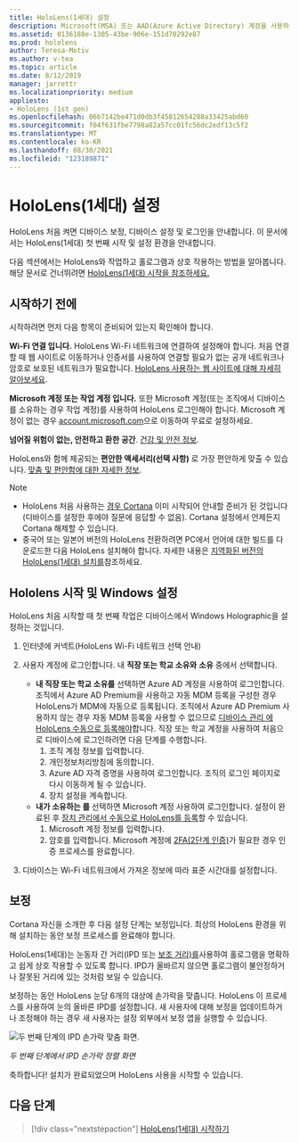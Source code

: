 ```yaml
---
title: HoloLens(1세대) 설정
description: Microsoft(MSA) 또는 AAD(Azure Active Directory) 계정을 사용하여 Wi-Fi 네트워크를 통해 처음으로 HoloLens(1세대)를 설정하는 방법을 알아봅니다.
ms.assetid: 0136188e-1305-43be-906e-151d70292e87
ms.prod: hololens
author: Teresa-Motiv
ms.author: v-tea
ms.topic: article
ms.date: 8/12/2019
manager: jarrettr
ms.localizationpriority: medium
appliesto:
- HoloLens (1st gen)
ms.openlocfilehash: 06b7142be471d0db3f45812654288a33425abd60
ms.sourcegitcommit: f04f631fbe7798a82a57cc01fc56dc2edf13c5f2
ms.translationtype: MT
ms.contentlocale: ko-KR
ms.lasthandoff: 08/30/2021
ms.locfileid: "123189871"
---
```

# <a name="set-up-your-hololens-1st-gen"></a>HoloLens(1세대) 설정

HoloLens 처음 켜면 디바이스 보정, 디바이스 설정 및 로그인을 안내합니다.  이 문서에서는 HoloLens(1세대) 첫 번째 시작 및 설정 환경을 안내합니다.

다음 섹션에서는 HoloLens와 작업하고 홀로그램과 상호 작용하는 방법을 알아봅니다. 해당 문서로 건너뛰려면 [HoloLens(1세대) 시작을 참조하세요.](hololens1-basic-usage.md)

## <a name="before-you-start"></a>시작하기 전에

시작하려면 먼저 다음 항목이 준비되어 있는지 확인해야 합니다.

**Wi-Fi 연결 입니다.** HoloLens Wi-Fi 네트워크에 연결하여 설정해야 합니다. 처음 연결할 때 웹 사이트로 이동하거나 인증서를 사용하여 연결할 필요가 없는 공개 네트워크나 암호로 보호된 네트워크가 필요합니다. [HoloLens 사용하는 웹 사이트에 대해 자세히 알아보세요](hololens-offline.md).

**Microsoft 계정 또는 작업 계정 입니다.** 또한 Microsoft 계정(또는 조직에서 디바이스를 소유하는 경우 작업 계정)를 사용하여 HoloLens 로그인해야 합니다. Microsoft 계정이 없는 경우 [account.microsoft.com](https://account.microsoft.com)으로 이동하여 무료로 설정하세요.

**넘어질 위험이 없는, 안전하고 환한 공간**. [건강 및 안전 정보](https://go.microsoft.com/fwlink/p/?LinkId=746661).

HoloLens와 함께 제공되는 **편안한 액세서리(선택 사항)** 로 가장 편안하게 맞출 수 있습니다. [맞춤 및 편안함에 대한 자세한 정보](https://support.microsoft.com/help/12632/hololens-fit-your-hololens).

> [!NOTE]
>  
> - HoloLens 처음 사용하는 [경우 Cortana](hololens-cortana.md) 이미 시작되어 안내할 준비가 된 것입니다(디바이스를 설정한 후에야 질문에 응답할 수 없음). Cortana 설정에서 언제든지 Cortana 해제할 수 있습니다.
> - 중국어 또는 일본어 버전의 HoloLens 전환하려면 PC에서 언어에 대한 빌드를 다운로드한 다음 HoloLens 설치해야 합니다. 자세한 내용은 [지역화된 버전의 HoloLens(1세대) 설치를](hololens1-install-localized.md)참조하세요.

## <a name="start-your-hololens-and-set-up-windows"></a>Hololens 시작 및 Windows 설정

HoloLens 처음 시작할 때 첫 번째 작업은 디바이스에서 Windows Holographic을 설정하는 것입니다.

1. 인터넷에 커넥트(HoloLens Wi-Fi 네트워크 선택 안내)

1. 사용자 계정에 로그인합니다. 내 **직장 또는 학교 소유와** **소유** 중에서 선택합니다.
    - **내 직장 또는 학교 소유를** 선택하면 Azure AD 계정을 사용하여 로그인합니다. 조직에서 Azure AD Premium을 사용하고 자동 MDM 등록을 구성한 경우 HoloLens가 MDM에 자동으로 등록됩니다. 조직에서 Azure AD Premium 사용하지 않는 경우 자동 MDM 등록을 사용할 수 없으므로 [디바이스 관리 에 HoloLens 수동으로 등록해야](hololens-enroll-mdm.md#different-ways-to-enroll)합니다. 직장 또는 학교 계정을 사용하여 처음으로 디바이스에 로그인하려면 다음 단계를 수행합니다.
        1. 조직 계정 정보를 입력합니다.
        1. 개인정보처리방침에 동의합니다.
        1. Azure AD 자격 증명을 사용하여 로그인합니다. 조직의 로그인 페이지로 다시 이동하게 될 수 있습니다.
        1. 장치 설정을 계속합니다.
    - **내가 소유하는 를** 선택하면 Microsoft 계정 사용하여 로그인합니다. 설정이 완료된 후 [장치 관리에서 수동으로 HoloLens를 등록](hololens-enroll-mdm.md#different-ways-to-enroll)할 수 있습니다.
        1. Microsoft 계정 정보를 입력합니다.
        1. 암호를 입력합니다. Microsoft 계정에 [2FA(2단계 인증)](https://blogs.technet.microsoft.com/microsoft_blog/2013/04/17/microsoft-account-gets-more-secure/)가 필요한 경우 인증 프로세스를 완료합니다.

1. 디바이스는 Wi-Fi 네트워크에서 가져온 정보에 따라 표준 시간대를 설정합니다.

## <a name="calibration"></a>보정

Cortana 자신을 소개한 후 다음 설정 단계는 보정입니다. 최상의 HoloLens 환경을 위해 설치하는 동안 보정 프로세스를 완료해야 합니다.

HoloLens(1세대)는 눈동자 간 거리(IPD 또는 [보조 거리)를](https://en.wikipedia.org/wiki/Interpupillary_distance)사용하여 홀로그램을 명확하고 쉽게 상호 작용할 수 있도록 합니다. IPD가 올바르지 않으면 홀로그램이 불안정하거나 잘못된 거리에 있는 것처럼 보일 수 있습니다.

보정하는 동안 HoloLens 눈당 6개의 대상에 손가락을 맞춥니다. HoloLens 이 프로세스를 사용하여 눈의 올바른 IPD를 설정합니다. 새 사용자에 대해 보정을 업데이트하거나 조정해야 하는 경우 새 사용자는 설정 외부에서 보정 앱을 실행할 수 있습니다.

![두 번째 단계의 IPD 손가락 맞춤 화면.](./images/ipd-finger-alignment-300px.jpg)

*두 번째 단계에서 IPD 손가락 정렬 화면*

축하합니다! 설치가 완료되었으며 HoloLens 사용을 시작할 수 있습니다.

## <a name="next-steps"></a>다음 단계

> [!div class="nextstepaction"]
> [HoloLens(1세대) 시작하기](hololens1-basic-usage.md)
